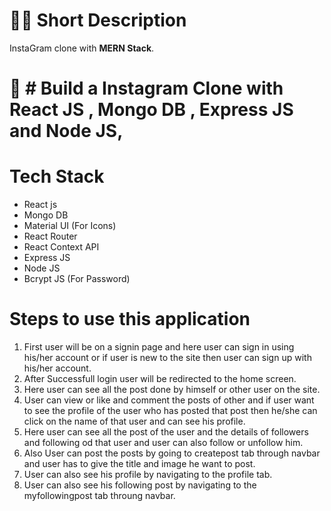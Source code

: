 # 👩‍💻 Short Description

InstaGram clone with **MERN Stack**.

# 🚀 # Build a Instagram Clone with React JS , Mongo DB , Express JS and Node JS,

# Tech Stack

- React js
- Mongo DB
- Material UI (For Icons)
- React Router
- React Context API
- Express JS
- Node JS
- Bcrypt JS (For Password)

# Steps to use this application

1. First user will be on a signin page and here user can sign in using his/her account or if user is new to the site then user can sign up with his/her account.
2. After Successfull login user will be redirected to the home screen.
3. Here user can see all the post done by himself or other user on the site.
4. User can view or like and comment the posts of other and if user want to see the profile of the user who has posted that post then he/she can click on the name of that user and can see his profile.
5. Here user can see all the post of the user and the details of followers and following od that user and user can also follow or unfollow him.
6. Also User can post the posts by going to createpost tab through navbar and user has to give the title and image he want to post.
7. User can also see his profile by navigating to the profile tab.
8. User can also see his following post by navigating to the myfollowingpost tab throung navbar.

